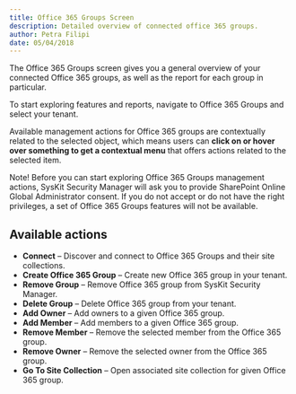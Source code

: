 ```yaml
---
title: Office 365 Groups Screen
description: Detailed overview of connected office 365 groups.
author: Petra Filipi
date: 05/04/2018
---
```

The Office 365 Groups screen gives you a general overview of your connected Office 365 groups, as well as the report for each group in particular.

To start exploring features and reports, navigate to Office 365 Groups and select your tenant.

Available management actions for Office 365 groups are contextually related to the selected object, which means users can __click on or hover over something to get a contextual menu__ that offers actions related to the selected item.

Note! Before you can start exploring Office 365 Groups management actions, SysKit Security Manager will ask you to provide SharePoint Online Global Administrator consent. If you do not accept or do not have the right privileges, a set of Office 365 Groups features will not be available.

## Available actions 
* __Connect__ – Discover and connect to Office 365 Groups and their site collections.
* __Create Office 365 Group__ – Create new Office 365 group in your tenant.
* __Remove Group__ – Remove Office 365 group from SysKit Security Manager.
* __Delete Group__ – Delete Office 365 group from your tenant.
* __Add Owner__ – Add owners to a given Office 365 group.
* __Add Member__ – Add members to a given Office 365 group.
* __Remove Member__ – Remove the selected member from the Office 365 group.
* __Remove Owner__ – Remove the selected owner from the Office 365 group.
* __Go To Site Collection__ – Open associated site collection for given Office 365 group.
